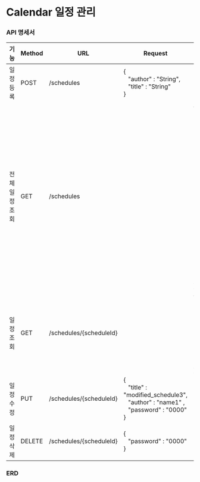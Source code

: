 # Calendar 일정 관리

### API 명세서
| 기능           | Method | URL                     | Request                                                                                                        | Response                                                                                                                                                                                                                                                                                                                                                                                                | 상태코드      |
| -------------- | ------ | ----------------------- | -------------------------------------------------------------------------------------------------------------- | ------------------------------------------------------------------------------------------------------------------------------------------------------------------------------------------------------------------------------------------------------------------------------------------------------------------------------------------------------------------------------------------------------- | ------------- |
| 일정등록       | POST   | /schedules              | {<br>&ensp; "author" : "String",<br>&ensp; "title" : "String"<br>}                                             |                                                                                                                                                                                                                                                                                                                                                                                                         | 200: 정상등록 |
| 전체 일정 조회 | GET    | /schedules              |                                                                                                                | {<br>&ensp; "schedules": [<br>&ensp;&ensp;&ensp; {"author": "name1", "title": "schedule1", "registration_date": Date, "modified_date": Date },<br>&ensp;&ensp;&ensp; {"author": "name1", "title": "schedule2", "registration_date": Date, "modified_date": Date },<br>&ensp;&ensp; {"author" : "name2", "title": "schedule1", "registration_date": Date, "modified_date": Date },<br>&ensp;&ensp;]<br>} | 200: 정상조회 |     
| 일정 조회      | GET    | /schedules/{scheduleId} |                                                                                                                | {<br>&ensp; "author" : "name1",<br>&ensp; "title" : "schedule1",<br>&ensp; "registraion_date" : Date,<br>&ensp; "modified_date" : Date<br>}                                                                                                                                                                                                                                                             | 200: 정상조회 |
| 일정 수정      | PUT    | /schedules/{scheduleId} | {<br>&ensp; "title" : "modified_schedule3",<br>&ensp; "author" : "name1" ,<br>&ensp; "password" : "0000" <br>} |                                                                                                                                                                                                                                                                                                                                                                                                         | 200: 정상수정 |
| 일정 삭제      | DELETE | /schedules/{scheduleId} | {<br>&ensp; "password" : "0000"<br>}                                                                           |                                                                                                                                                                                                                                                                                                                                                                                                         | 200: 정상삭제 |

### ERD
